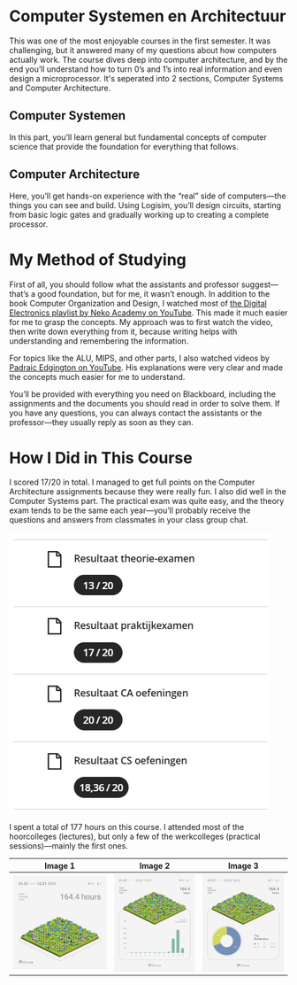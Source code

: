 # Computer Systemen en Architectuur
This was one of the most enjoyable courses in the first semester. It was challenging, but it answered many of my questions about how computers actually work. The course dives deep into computer architecture, and by the end you’ll understand how to turn 0’s and 1’s into real information and even design a microprocessor.
It's seperated into 2 sections, Computer Systems and Computer Architecture. 

## Computer Systemen
In this part, you’ll learn general but fundamental concepts of computer science that provide the foundation for everything that follows.

## Computer Architecture
Here, you’ll get hands-on experience with the “real” side of computers—the things you can see and build. Using Logisim, you’ll design circuits, starting from basic logic gates and gradually working up to creating a complete processor.

# My Method of Studying
First of all, you should follow what the assistants and professor suggest—that’s a good foundation, but for me, it wasn’t enough. In addition to the book Computer Organization and Design, I watched most of [the Digital Electronics playlist by Neko Academy on YouTube](https://www.youtube.com/playlist?list=PLBlnK6fEyqRjMH3mWf6kwqiTbT798eAOm). This made it much easier for me to grasp the concepts. My approach was to first watch the video, then write down everything from it, because writing helps with understanding and remembering the information.

For topics like the ALU, MIPS, and other parts, I also watched videos by [Padraic Edgington on YouTube](https://www.youtube.com/@padraicedgington901/playlists). His explanations were very clear and made the concepts much easier for me to understand.

You’ll be provided with everything you need on Blackboard, including the assignments and the documents you should read in order to solve them.
If you have any questions, you can always contact the assistants or the professor—they usually reply as soon as they can.

# How I Did in This Course
I scored 17/20 in total. I managed to get full points on the Computer Architecture assignments because they were really fun. I also did well in the Computer Systems part. The practical exam was quite easy, and the theory exam tends to be the same each year—you’ll probably receive the questions and answers from classmates in your class group chat.

![Relative](/Semester%201/Computer%20systemen%20en%20-architectuur/github-pics/4.png)

I spent a total of 177 hours on this course. I attended most of the hoorcolleges (lectures), but only a few of the werkcolleges (practical sessions)—mainly the first ones.

| Image 1 | Image 2 | Image 3 |
|---------|---------|---------|
| ![Relative](/Semester%201/Computer%20systemen%20en%20-architectuur/github-pics/1.jpg) | ![Relative](/Semester%201/Computer%20systemen%20en%20-architectuur/github-pics/3.jpg) | ![Relative](/Semester%201/Computer%20systemen%20en%20-architectuur/github-pics/2.jpg) |




